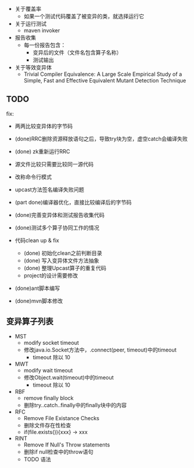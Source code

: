 - 关于覆盖率
  - 如果一个测试代码覆盖了被变异的类，就选择运行它
- 关于运行测试
  - maven invoker
- 报告收集
  - 每一份报告包含：
      - 变异后的文件（文件名包含算子名称）
      - 测试输出
- 关于等效变异体
  - Trivial Compiler Equivalence: A Large Scale Empirical Study of a Simple, Fast and Effective Equivalent Mutant Detection Technique
  

## TODO

fix:
- 两两比较变异体的字节码
- (done)RRC删除资源释放语句之后，导致try块为空，虚空catch会编译失败
- (done) zk重新运行RRC
- 源文件比较只需要比较同一源代码
- 改称命令行模式


- upcast方法签名编译失败问题
- (part done)编译器优化，直接比较编译后的字节码
- (done)完善变异体和测试报告收集代码
- (done)测试多个算子协同工作的情况

- 代码clean up & fix
  - (done) 初始化clean之前判断目录
  - (done) 写入变异体文件方法抽象
  - (done) 整理Upcast算子的重复代码
  - project的设计需要修改

- (done)ant脚本编写
- (done)mvn脚本修改

## 变异算子列表

- MST
  - modify socket timeout
  - 修改java.io.Socket方法中，.connect(peer, timeout)中的timeout
    - timeout 除以 10
- MWT
  - modify wait timeout
  - 修改Object.wait(timeout)中的timeout
    - timeout 除以 10
- RBF
  - remove finally block
  - 删除try..catch..finally中的finally块中的内容
- RFC
  - Remove File Existance Checks
  - 删除文件存在性检查
  - if(file.exists()){xxx} -> xxx
- RINT
  - Remove If Null's Throw statements
  - 删除if null检查中的throw语句
  - TODO 语法